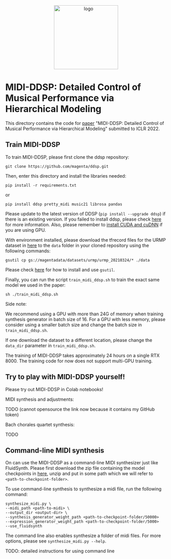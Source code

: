 <div align="center">
<img src="https://midi-ddsp.github.io/pics/midi-ddsp-logo.png" width="200px" alt="logo"></img>
</div>

# MIDI-DDSP: Detailed Control of Musical Performance via Hierarchical Modeling

This directory contains the code for [paper](https://openreview.net/pdf?id=UseMOjWENv) "MIDI-DDSP: Detailed Control of
Musical Performance via Hierarchical Modeling" submitted to ICLR 2022.

## Train MIDI-DDSP

To train MIDI-DDSP, please first clone the ddsp repository:

```
git clone https://github.com/magenta/ddsp.git
```

Then, enter this directory and install the libraries needed:

```
pip install -r requirements.txt
```

or

```
pip install ddsp pretty_midi music21 librosa pandas
```

Please update to the latest version of DDSP (`pip install --upgrade ddsp`) if there is an existing version. If you
failed to install ddsp, please check [here](https://github.com/magenta/ddsp/blob/main/README.md#installation)
for more information. Also, please remember to [install CUDA and cuDNN](https://www.tensorflow.org/install/gpu) if you
are using GPU.

With environment installed, please download the tfrecord files for the URMP dataset in
[here](https://console.cloud.google.com/storage/browser/magentadata/datasets/urmp/urmp_20210324) to the `data` folder in
your cloned repository using the following commands:

```
gsutil cp gs://magentadata/datasets/urmp/urmp_20210324/* ./data
```

Please check [here](https://cloud.google.com/storage/docs/gsutil) for how to install and use `gsutil`.

Finally, you can run the script `train_midi_ddsp.sh` to train the exact same model we used in the paper:

```
sh ./train_midi_ddsp.sh
```

Side note:

We recommend using a GPU with more than 24G of memory when training synthesis generator in batch size of 16. For a GPU
with less memory, please consider using a smaller batch size and change the batch size in `train_midi_ddsp.sh`.

If one download the dataset to a different location, please change the `data_dir` parameter in `train_midi_ddsp.sh`.

The training of MIDI-DDSP takes approximately 24 hours on a single RTX 8000. The training code for now does not support
multi-GPU training.

## Try to play with MIDI-DDSP yourself!

Please try out MIDI-DDSP in Colab notebooks!

MIDI synthesis and adjustments:

TODO (cannot opensource the link now because it contains my GitHub token)

Bach chorales quartet synthesis:

TODO

## Command-line MIDI synthesis

On can use the MIDI-DDSP as a command-line MIDI synthesizer just like FluidSynth. Please first download the zip file
containing the model checkpoints
in [here](https://drive.google.com/file/d/1HbS2fQItqIeeTqalVd65qvw8PeuvYSYz/view?usp=sharing), unzip and put in some
path which we will refer to `<path-to-checkpoint-folder>`.

To use command-line synthesis to synthesize a midi file, run the following command:

```
synthesize_midi.py \
--midi_path <path-to-midi> \
--output_dir <output-dir> \
--synthesis_generator_weight_path <path-to-checkpoint-folder/50000>
--expression_generator_weight_path <path-to-checkpoint-folder/5000>
--use_fluidsynth
```

The command line also enables synthesize a folder of midi files. For more options, please
see `synthesize_midi.py --help`.

TODO: detailed instructions for using command line

[comment]: <> (## TODO: 0. Add script, dealing with model weight download, 1. Change the training loop, 2. Support multi-gpu training)